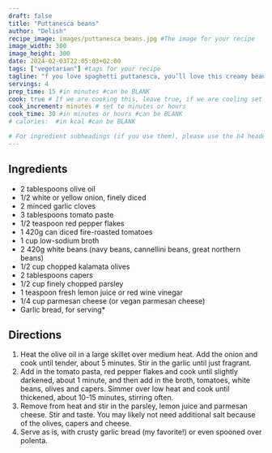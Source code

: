 ```yaml
---
draft: false
title: "Puttanesca beans"
author: "Delish"
recipe_image: images/puttanesca_beans.jpg #The image for your recipe
image_width: 300
image_height: 300
date: 2024-02-03T22:05:03+02:00
tags: ["vegetarian"] #tags for your recipe
tagline: "f you love spaghetti puttanesca, you’ll love this creamy bean version!"
servings: 4
prep_time: 15 #in minutes #can be BLANK
cook: true # If we are cooking this, leave true, if we are cooling set to false
cook_increment: minutes # set to minutes or hours
cook_time: 30 #in minutes or hours #can be BLANK
# calories:  #in kcal #can be BLANK

# For ingredient subheadings (if you use them), please use the h4 header.  For print view I have those elements targeted
---
```



## Ingredients

- 2 tablespoons olive oil
- 1/2 white or yellow onion, finely diced
- 2 minced garlic cloves
- 3 tablespoons tomato paste
- 1/2 teaspoon red pepper flakes
- 1 420g can diced fire-roasted tomatoes
- 1 cup low-sodium broth
- 2 420g white beans (navy beans, cannellini beans, great northern beans)
- 1/2 cup chopped kalamata olives
- 2 tablespoons capers
- 1/2 cup finely chopped parsley
- 1 teaspoon fresh lemon juice or red wine vinegar
- 1/4 cup parmesan cheese (or vegan parmesan cheese)
- Garlic bread, for serving*

## Directions

1. Heat the olive oil in a large skillet over medium heat. Add the onion and cook until tender, about 5 minutes. Stir in the garlic until just fragrant.
2. Add in the tomato pasta, red pepper flakes and cook until slightly darkened, about 1 minute, and then add in the broth, tomatoes, white beans, olives and capers. Simmer over low heat and cook until thickened, about 10-15 minutes, stirring often.
3. Remove from heat and stir in the parsley, lemon juice and parmesan cheese. Stir and taste. You may likely not need additional salt because of the olives, capers and cheese.
4. Serve as is, with crusty garlic bread (my favorite!) or even spooned over polenta.